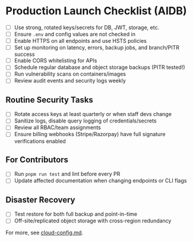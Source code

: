 # Production Launch Checklist (AIDB)

- [ ] Use strong, rotated keys/secrets for DB, JWT, storage, etc.
- [ ] Ensure `.env` and config values are not checked in
- [ ] Enable HTTPS on all endpoints and use HSTS policies
- [ ] Set up monitoring on latency, errors, backup jobs, and branch/PITR success
- [ ] Enable CORS whitelisting for APIs
- [ ] Schedule regular database and object storage backups (PITR tested!)
- [ ] Run vulnerability scans on containers/images
- [ ] Review audit events and security logs weekly

## Routine Security Tasks

- [ ] Rotate access keys at least quarterly or when staff devs change
- [ ] Sanitize logs, disable query logging of credentials/secrets
- [ ] Review all RBAC/team assignments
- [ ] Ensure billing webhooks (Stripe/Razorpay) have full signature verifications enabled

## For Contributors

- [ ] Run `pnpm run test` and lint before every PR
- [ ] Update affected documentation when changing endpoints or CLI flags

## Disaster Recovery

- [ ] Test restore for both full backup and point-in-time
- [ ] Off-site/replicated object storage with cross-region redundancy

For more, see [cloud-config.md](./cloud-config.md).
